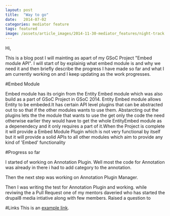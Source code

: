 ```yaml
---
layout: post
title:  "Way to go"
date:   2014-07-02
categories: mediator feature
tags: featured
image: /assets/article_images/2014-11-30-mediator_features/night-track.JPG
---
```

Hi,

  This is a blog post I will mainting  as apart of my GSoC Project "Embed module API".
  I will start of by explainig what embed module is and why we need it and then
  briefly describe the progress I have made so far and what I am currently
  working on and I keep updating as the work progresses.

#Embed Module

  Embed module has its origin from the Entity Embed module which was also build
  as a part of GSoC Project in GSoC 2014. Entity Embed module allows Entity
  to be embeded.It has certain API level plugins that can be abstracted out
  to so that if the other modules wants to use them.
  Abstarcting  out the plugins lets the the module that wants to use the get
  only the code the need otherwise earlier they would have to get the whole
  EntityEmbed module as a depenendecy and it only requires a part of it.When the
  Project is complete it will provide a Embed Module Plugin which is not
  very functional by itself but it will provide a solid APIs to all other
  modules which aim to provide any kind of 'Embed' functionality


#Progress so far

  I started of working on Annotation Plugin. Well most the code for Annotation
  was already in there i had to add category to the annotation.



  Then the next step was working on Annotation Plugin  Manager.


  Then I was writing the test for Annotation Plugin and working. while reviwing
  the a Pull Request one of my mentors daveried who has started the drupal8 
  media intiative along with few members. Raised a question to




#Links
This is an [example link](http://example.com/ "With a Title").

